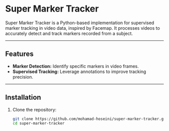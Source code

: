 # Super Marker Tracker

Super Marker Tracker is a Python-based implementation for supervised marker tracking in video data, inspired by Facemap. It processes videos to accurately detect and track markers recorded from a subject.

---

## Features

- **Marker Detection:** Identify specific markers in video frames.
- **Supervised Tracking:** Leverage annotations to improve tracking precision.

---

## Installation

1. Clone the repository:
   ```bash
   git clone https://github.com/mohamad-hoseini/super-marker-tracker.git
   cd super-marker-tracker
